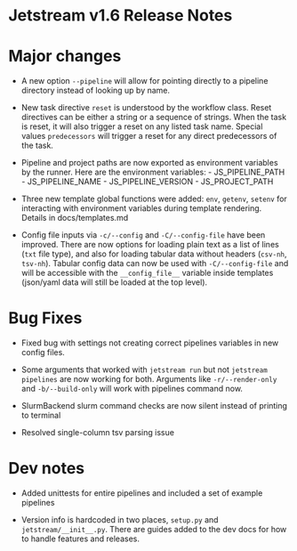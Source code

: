 # Jetstream v1.6 Release Notes

# Major changes

- A new option `--pipeline` will allow for pointing directly to a pipeline directory
  instead of looking up by name.

- New task directive `reset` is understood by the workflow class. Reset directives can
  be either a string or a sequence of strings. When the task is reset, it will also 
  trigger a reset on any listed task name. Special values `predecessors` will trigger
  a reset for any direct predecessors of the task.

- Pipeline and project paths are now exported as environment variables by the runner. 
  Here are the environment variables:
      - JS_PIPELINE_PATH
      - JS_PIPELINE_NAME
      - JS_PIPELINE_VERSION
      - JS_PROJECT_PATH

- Three new template global functions were added: `env`, `getenv`, `setenv` for 
  interacting with environment variables during template rendering. Details in 
  docs/templates.md

- Config file inputs via `-c/--config` and `-C/--config-file` have been improved. There
  are now options for loading plain text as a list of lines (`txt` file type), and also
  for loading tabular data without headers (`csv-nh`, `tsv-nh`). Tabular config data
  can now be used with `-C/--config-file` and will be accessible with the `__config_file__`
  variable inside templates (json/yaml data will still be loaded at the top level).


# Bug Fixes

- Fixed bug with settings not creating correct pipelines variables in new config files.

- Some arguments that worked with `jetstream run` but not `jetstream pipelines` are now
  working for both. Arguments like `-r/--render-only` and `-b/--build-only` will work 
  with pipelines command now.

- SlurmBackend slurm command checks are now silent instead of printing to terminal

- Resolved single-column tsv parsing issue



# Dev notes

- Added unittests for entire pipelines and included a set of example pipelines

- Version info is hardcoded in two places, `setup.py` and `jetstream/__init__.py`. 
  There are guides added to the dev docs for how to handle features and releases.

